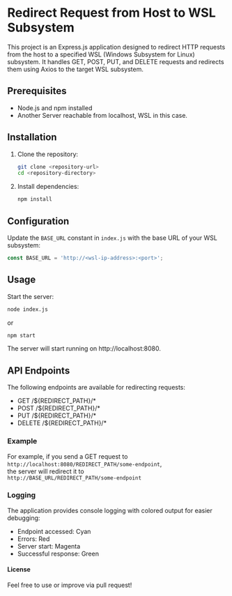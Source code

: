 # Redirect Request from Host to WSL Subsystem

This project is an Express.js application designed to redirect HTTP requests from the host to a specified WSL (Windows Subsystem for Linux) subsystem. It handles GET, POST, PUT, and DELETE requests and redirects them using Axios to the target WSL subsystem.

## Prerequisites

- Node.js and npm installed
- Another Server reachable from localhost, WSL in this case.

## Installation

1. Clone the repository:
    ```sh
    git clone <repository-url>
    cd <repository-directory>
    ```

2. Install dependencies:
    ```sh
    npm install
    ```

## Configuration

Update the `BASE_URL` constant in `index.js` with the base URL of your WSL subsystem:
```javascript
const BASE_URL = 'http://<wsl-ip-address>:<port>';
```

## Usage
Start the server:

```sh
node index.js
```
or
```sh
npm start
```

The server will start running on http://localhost:8080.

## API Endpoints
The following endpoints are available for redirecting requests:

- GET /${REDIRECT_PATH}/*
- POST /${REDIRECT_PATH}/*
- PUT /${REDIRECT_PATH}/*
- DELETE /${REDIRECT_PATH}/*

### Example
For example, if you send a GET request to <br>
`http://localhost:8080/REDIRECT_PATH/some-endpoint`,<br>
the server will redirect it to <br>
`http://BASE_URL/REDIRECT_PATH/some-endpoint`

### Logging
The application provides console logging with colored output for easier debugging:

- Endpoint accessed: Cyan
- Errors: Red
- Server start: Magenta
- Successful response: Green

#### License
Feel free to use or improve via pull request!
